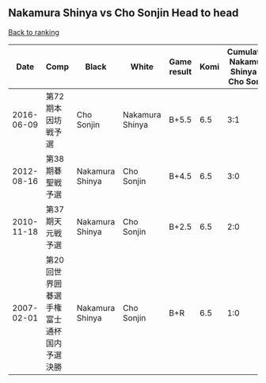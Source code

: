## Nakamura Shinya vs Cho Sonjin Head to head

[Back to ranking](../../index.md)




| **Date** | **Comp** | **Black** | **White** | **Game result** | **Komi** | **Cumulative Nakamura Shinya vs Cho Sonjin** | **Nakamura Shinya streak** | **Cho Sonjin streak** | 
| --- | --- | --- | --- | --- | --- | --- | --- | --- |
| 2016-06-09 | 第72期本因坊戦予選 | Cho Sonjin | Nakamura Shinya | B+5.5 | 6.5 | 3:1 | 0 | 1 | 
| 2012-08-16 | 第38期碁聖戦予選 | Nakamura Shinya | Cho Sonjin | B+4.5 | 6.5 | 3:0 | 3 | 0 | 
| 2010-11-18 | 第37期天元戦予選 | Nakamura Shinya | Cho Sonjin | B+2.5 | 6.5 | 2:0 | 2 | 0 | 
| 2007-02-01 | 第20回世界囲碁選手権富士通杯国内予選決勝 | Nakamura Shinya | Cho Sonjin | B+R | 6.5 | 1:0 | 1 | 0 |




